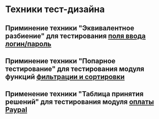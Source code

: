 # Техники тест-дизайна
## Приминение техники "Эквивалентное разбиение" для тестирования [поля ввода логин/пароль](https://docs.google.com/spreadsheets/d/1kJSEhFRj33vERok5tfca77OPu_lh22iMln1pqbGYqd0/edit#gid=0)
## Приминение техники "Попарное тестирование" для тестирования модуля функций [фильтрации и сортировки](https://docs.google.com/spreadsheets/d/1qRjvKS-hijEIyVSFx3UrPcJxdY6G4XW43xKb0QJagHc/edit#gid=0)
## Применение техники "Таблица принятия решений" для тестирования модуля [оплаты Paypal](https://docs.google.com/spreadsheets/d/1aOW6ef3i0UdJSzBLr2e97EAV1gb29Pk94tOGKoFQTNc/edit#gid=0)

